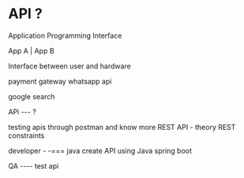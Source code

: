 # API ? 

Application Programming Interface


App A          |             App B 

Interface between user and hardware

payment gateway 
whatsapp api 

google search 


APi --- ? 

testing apis through postman 
and know more REST API - theory 
REST constraints 

developer - -=== java 
create API using Java spring boot 


QA   ---- test api 














